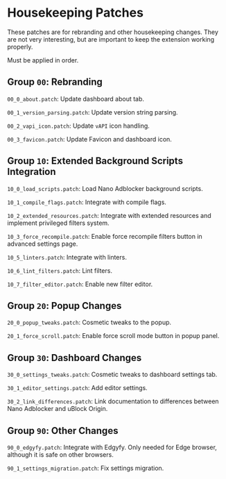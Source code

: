 # Housekeeping Patches

These patches are for rebranding and other housekeeping changes. They are not
very interesting, but are important to keep the extension working properly.

Must be applied in order.

## Group `00`: Rebranding

`00_0_about.patch`: Update dashboard about tab.

`00_1_version_parsing.patch`: Update version string parsing.

`00_2_vapi_icon.patch`: Update `vAPI` icon handling.

`00_3_favicon.patch`: Update Favicon and dashboard icon.

## Group `10`: Extended Background Scripts Integration

`10_0_load_scripts.patch`: Load Nano Adblocker background scripts.

`10_1_compile_flags.patch`: Integrate with compile flags.

`10_2_extended_resources.patch`: Integrate with extended resources and
implement privileged filters system.

`10_3_force_recompile.patch`: Enable force recompile filters button in advanced
settings page.

`10_5_linters.patch`: Integrate with linters.

`10_6_lint_filters.patch`: Lint filters.

`10_7_filter_editor.patch`: Enable new filter editor.

## Group `20`: Popup Changes

`20_0_popup_tweaks.patch`: Cosmetic tweaks to the popup.

`20_1_force_scroll.patch`: Enable force scroll mode button in popup panel.

## Group `30`: Dashboard Changes

`30_0_settings_tweaks.patch`: Cosmetic tweaks to dashboard settings tab.

`30_1_editor_settings.patch`: Add editor settings.

`30_2_link_differences.patch`: Link documentation to differences between Nano
Adblocker and uBlock Origin.

## Group `90`: Other Changes

`90_0_edgyfy.patch`: Integrate with Edgyfy. Only needed for Edge browser,
although it is safe on other browsers.

`90_1_settings_migration.patch`: Fix settings migration.
